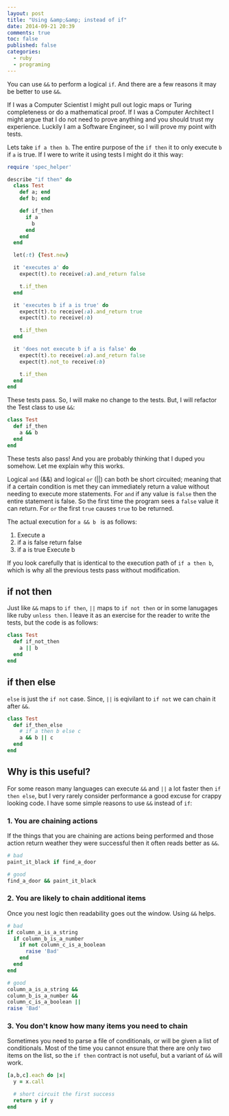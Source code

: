 ```yaml
---
layout: post
title: "Using &amp;&amp; instead of if"
date: 2014-09-21 20:39
comments: true
toc: false
published: false
categories:
  - ruby
  - programing
---
```


You can use `&&` to perform a logical `if`.  And there are a few reasons it may be better to use `&&`.

If I was a Computer Scientist I might pull out logic maps or Turing completeness or do a mathematical proof.  If I was a Computer Architect I might argue that I do not need to prove anything and you should trust my experience.  Luckily I am a Software Engineer, so I will prove my point with tests.

<!-- more -->

Lets take `if a then b`.  The entire purpose of the `if then` it to only execute `b` if `a` is true.  If I were to write it using tests I might do it this way:

```ruby
require 'spec_helper'

describe "if then" do
  class Test
    def a; end
    def b; end

    def if_then
      if a
        b
      end
    end
  end

  let(:t) {Test.new}

  it 'executes a' do
    expect(t).to receive(:a).and_return false

    t.if_then
  end

  it 'executes b if a is true' do
    expect(t).to receive(:a).and_return true
    expect(t).to receive(:b)

    t.if_then
  end

  it 'does not execute b if a is false' do
    expect(t).to receive(:a).and_return false
    expect(t).not_to receive(:b)

    t.if_then
  end
end
```

These tests pass.  So, I will make no change to the tests.  But, I will refactor the Test class to use `&&`:

```ruby
class Test
  def if_then
    a && b
  end
end
```

These tests also pass!  And you are probably thinking that I duped you somehow.  Let me explain why this works.

Logical `and` (&&) and logical `or` (||) can both be short circuited; meaning that if a certain condition is met they can immediately return a value without needing to execute more statements.  For `and` if any value is `false` then the entire statement is false.  So the first time the program sees a `false` value it can return.  For `or` the first `true` causes `true` to be returned.

The actual execution for `a && b ` is as follows:

1. Execute a
1. if a is false return false
1. if a is true Execute b

If you look carefully that is identical to the execution path of `if a then b`, which is why all the previous tests pass without modification.

## if not then

Just like `&&` maps to `if then`, `||` maps to `if not then` or in some lanugages like ruby `unless then`.  I leave it as an exercise for the reader to write the tests, but the code is as follows:

```ruby
class Test
  def if_not_then
    a || b
  end
end
```

## if then else

`else` is just the `if not` case.  Since, `||` is eqivilant to `if not` we can chain it after `&&`.

```ruby
class Test
  def if_then_else
    # if a then b else c
    a && b || c
  end
end
```

## Why is this useful?

For some reason many languages can execute `&&` and `||` a lot faster then `if then else`, but I very rarely consider performance a good excuse for crappy looking code.  I have some simple reasons to use `&&` instead of `if`:

### 1. You are chaining actions

If the things that you are chaining are actions being performed and those action return weather they were successful then it often reads better as `&&`.

```ruby
# bad
paint_it_black if find_a_door

# good
find_a_door && paint_it_black
```

### 2. You are likely to chain additional items

Once you nest logic then readability goes out the window.  Using `&&` helps.

```ruby
# bad
if column_a_is_a_string
  if column_b_is_a_number
    if not column_c_is_a_boolean
      raise 'Bad'
    end
  end
end

# good
column_a_is_a_string &&
column_b_is_a_number &&
column_c_is_a_boolean ||
raise 'Bad'
```

### 3. You don't know how many items you need to chain

Sometimes you need to parse a file of conditionals, or will be given a list of conditionals.  Most of the time you cannot ensure that there are only two items on the list, so the `if then` contract is not useful, but a variant of `&&` will work.

```ruby
[a,b,c].each do |x|
  y = x.call

  # short circuit the first success
  return y if y
end
```
